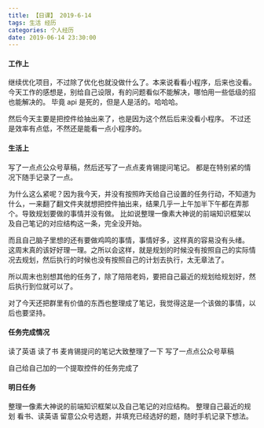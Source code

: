 ```yaml
---
title: 【日课】 2019-6-14
tags: 生活 经历
categories: 个人经历
date: 2019-06-14 23:30:00
---
```


#### 工作上

继续优化项目，不过除了优化也就没做什么了。本来说看看小程序，后来也没看。
今天工作的感想是，别给自己设限，有的问题看似不能解决，哪怕用一些低级的招也能解决的。
毕竟 api 是死的，但是人是活的。哈哈哈。

然后今天主要是把控件给抽出来了，也是因为这个然后后来没看小程序。
不过还是效率有点低，不然还是能看一点小程序的。

#### 生活上

写了一点点公众号草稿，然后还写了一点点麦肯锡提问笔记。
都是在特别紧的情况下随手记录了一点。

为什么这么紧呢？因为我今天，并没有按照昨天给自己设置的任务行动，不知道为什么，一来翻了翻文件夹就想把控件抽出来，结果几乎一上午加半下午都在弄那个。导致规划要做的事情并没有做。
比如说整理一像素大神说的前端知识框架以及自己笔记的对应结构这一条，完全没开始。

而且自己脑子里想的还有要做鸡鸣的事情，事情好多，这样真的容易没有头绪。
这周末真的该好好理一理。之所以会这样，就是规划的时候没有按照自己的实际情况去规划，然后执行的时候也没有按照自己的计划去执行，太无章法了。

所以周末也别想其他的任务了，除了陪陪老妈，要把自己最近的规划给规划好，然后执行到位就可以了。

对了今天还把群里有价值的东西也整理成了笔记，我觉得这是一个该做的事情，以后也要坚持。

#### 任务完成情况

读了英语
读了书
麦肯锡提问的笔记大致整理了一下
写了一点点公众号草稿

自己给自己加的一个提取控件的任务完成了

#### 明日任务
整理一像素大神说的前端知识框架以及自己笔记的对应结构。
整理自己最近的规划
看书、读英语
留意公众号选题，并填充已经选好的题，随时手机记录下想法。

